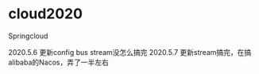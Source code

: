 # cloud2020

Springcloud

2020.5.6 更新config bus stream没怎么搞完
2020.5.7 更新stream搞完，在搞alibaba的Nacos，弄了一半左右
